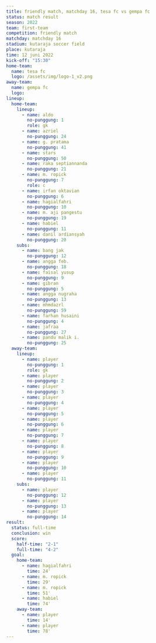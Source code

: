 ```yaml
---
title: friendly match, matchday 16, tesa fc vs gempa fc
status: match result
season: 2022
team: first-team
competition: friendly match
matchday: matchday 16
stadium: kutaraja soccer field
place: kutaraja
time: 12 juni 2022
kick-off: "15:30"
home-team:
  name: tesa fc
  logo: /assets/img/logo-1_v2.png
away-team:
  name: gempa fc
  logo: 
lineup:
  home-team:
    lineup:
      - name: aldo
        no-punggung: 1
        role: gk
      - name: azriel
        no-punggung: 24
      - name: g. pratama
        no-punggung: 41
      - name: stars
        no-punggung: 50
      - name: raka septiannanda
        no-punggung: 21
      - name: m. ropick
        no-punggung: 7
        role: c
      - name: irfan oktavian
        no-punggung: 6
      - name: hagialfahri
        no-punggung: 10
      - name: m. aji pangestu
        no-punggung: 19
      - name: habiel
        no-punggung: 11
      - name: danil ardiansyah
        no-punggung: 20
    subs:
      - name: bang jak
        no-punggung: 12
      - name: angga feb.
        no-punggung: 18
      - name: faisal yusup
        no-punggung: 9
      - name: gibran
        no-punggung: 5
      - name: angga nugraha
        no-punggung: 13
      - name: mhmdazrl
        no-punggung: 59
      - name: farhan husaini
        no-punggung: 4
      - name: jafraa
        no-punggung: 27
      - name: pandu malik i.
        no-punggung: 25
  away-team:
    lineup:
      - name: player
        no-punggung: 1
        role: gk
      - name: player
        no-punggung: 2
      - name: player
        no-punggung: 3
      - name: player
        no-punggung: 4
      - name: player
        no-punggung: 5
      - name: player
        no-punggung: 6
      - name: player
        no-punggung: 7
      - name: player
        no-punggung: 8
      - name: player
        no-punggung: 9
      - name: player
        no-punggung: 10
      - name: player
        no-punggung: 11
    subs:
      - name: player
        no-punggung: 12
      - name: player
        no-punggung: 13
      - name: player
        no-punggung: 14
result:
  status: full-time
  conclusion: win
  score:
    half-time: "2-1"
    full-time: "4-2"
  goal:
    home-team:
      - name: hagialfahri
        time: 24'
      - name: m. ropick
        time: 29'
      - name: m. ropick
        time: 51'
      - name: habiel
        time: 74'
    away-team:
      - name: player
        time: 14'
      - name: player
        time: 78'
---
```

